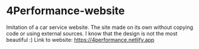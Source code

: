 # 4Performance-website
Imitation of a car service website. The site made on its own without copying code or using external sources. I know that the design is not the most beautiful :)
Link to website: https://4performance.netlify.app

